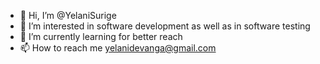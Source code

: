 - 👋 Hi, I’m @YelaniSurige
- 👀 I’m interested in software development as well as in software testing
- 🌱 I’m currently learning for better reach
- 📫 How to reach me yelanidevanga@gmail.com
